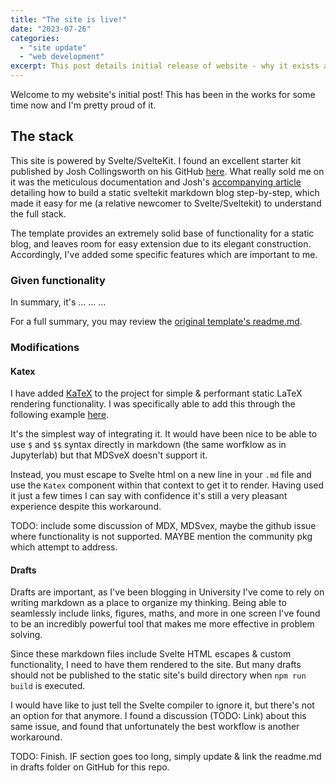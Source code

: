 ```yaml
---
title: "The site is live!"
date: "2023-07-26"
categories: 
  - "site update"
  - "web development"
excerpt: This post details initial release of website - why it exists and how it's made.
---
```


Welcome to my website's initial post! This has been in the works for some time now and I'm pretty proud of it.

## The stack

This site is powered by Svelte/SvelteKit. I found an excellent starter kit published by Josh Collingsworth on his GitHub [here](https://github.com/josh-collinsworth/sveltekit-blog-starter). What really sold me on it was the meticulous documentation and Josh's [accompanying article](https://joshcollinsworth.com/blog/build-static-sveltekit-markdown-blog) detailing how to build a static sveltekit markdown blog step-by-step, which made it easy for me (a relative newcomer to Svelte/Sveltekit) to understand the full stack.

The template provides an extremely solid base of functionality for a static blog, and leaves room for easy extension due to its elegant construction. Accordingly, I've added some specific features which are important to me.


### Given functionality

In summary, it's ... ... ...

For a full summary, you may review the [original template's readme.md](https://github.com/josh-collinsworth/sveltekit-blog-starter/blob/main/README.md).

### Modifications

#### Katex

I have added [KaTeX](https://katex.org/) to the project for simple & performant static LaTeX rendering functionality. I was specifically able to add this through the following example [here](https://svelte.dev/repl/49ff6c089825418888cf804d9dde77bc?version=4.1.0).

It's the simplest way of integrating it. It would have been nice to be able to use `$` and `$$` syntax directly in markdown (the same worfklow as in Jupyterlab) but that MDSveX doesn't support it.

Instead, you must escape to Svelte html on a new line in your `.md` file and use the `Katex` component within that context to get it to render. Having used it just a few times I can say with confidence it's still a very pleasant experience despite this workaround.

TODO: include some discussion of MDX, MDSvex, maybe the github issue where functionality is not supported. MAYBE mention the community pkg which attempt to address.

#### Drafts

Drafts are important, as I've been blogging in University I've come to rely on writing markdown as a place to organize my thinking. Being able to seamlessly include links, figures, maths, and more in one screen I've found to be an incredibly powerful tool that makes me more effective in problem solving.

Since these markdown files include Svelte HTML escapes & custom functionality, I need to have them rendered to the site. But many drafts should not be published to the static site's build directory when `npm run build` is executed. 

I would have like to just tell the Svelte compiler to ignore it, but there's not an option for that anymore. I found a discussion (TODO: Link) about this same issue, and found that unfortunately the best workflow is another workaround.

TODO: Finish. IF section goes too long, simply update & link the readme.md in drafts folder on GitHub for this repo.

